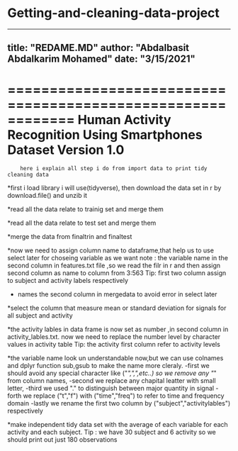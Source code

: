 # Getting-and-cleaning-data-project

---
title: "REDAME.MD"
author: "Abdalbasit Abdalkarim Mohamed"
date: "3/15/2021"
---
        
============================================================
        Human Activity Recognition Using Smartphones Dataset
        Version 1.0
============================================================
        here i explain all step i do from import data to print tidy cleaning data

*first i load library i will use(tidyverse), then download the data set in r by download.file()
and unzib it

*read all the data relate to trainig set and merge them


*read all the data relate to test set and merge them


*merge the data from finaltrin and finaltest


*now we need to assign column name to dataframe,that help us to use select later for choseing variable as we want
note : the variable name in the second column in features.txt file ,so we read the filr in r
and then assign second column as name to column from 3:563
Tip: first two column assign to subject and activity labels respectively



* names the second column in mergedata to avoid error in select later



*select the column that measure mean or standard deviation for signals
for all subject and activity



*the activity lables in data frame is now set as number ,in second column in activity_lables.txt.
now we need to replace the number level by character values in activity table
Tip: the activity first column refer to activity levels


*the variable name look un understandable now,but we can use colnames and dplyr function sub,gsub
to make the name more cleraly.
-first we should avoid any special character like ("_",",",etc..) so we remove any "_" from column names,
-second we replace any chapital leatter with small letter,
-third we used "." to distinguish between major quantity in signal
-forth we replace ("t","f") with ("time","freq") to refer to time and frequency domain
-lastly we rename the first two column by ("subject","activitylables") respectively


*make independent tidy data set with the average of each variable for each activity and each subject.
Tip : we have 30 subject and 6 activity so we should print out just 180 observations

